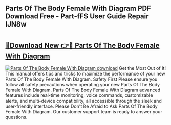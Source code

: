 ## Parts Of The Body Female With Diagram PDF Download Free - Part-fFS User Guide Repair IJN8w

# <h2><a href="http://dfro51m.blite.top/?on=Parts+Of+The+Body+Female+With+Diagram">🔗Download New 👉🔴 Parts Of The Body Female With Diagram</a></h2>

[![Parts Of The Body Female With Diagram download](https://i.imgur.com/lujVjoI.png)](http://dfro51m.blite.top/?on=Parts+Of+The+Body+Female+With+Diagram)
Get the Most Out of It! This manual offers tips and tricks to maximize the performance of your new Parts Of The Body Female With Diagram. Safety First Please ensure you follow all safety precautions when operating your new Parts Of The Body Female With Diagram. Parts Of The Body Female With Diagram advanced features include real-time monitoring, voice commands, customizable alerts, and multi-device compatibility, all accessible through the sleek and user-friendly interface. Please Don't Be Afraid to Ask Parts Of The Body Female With Diagram. Our customer support team is ready to answer your questions.
